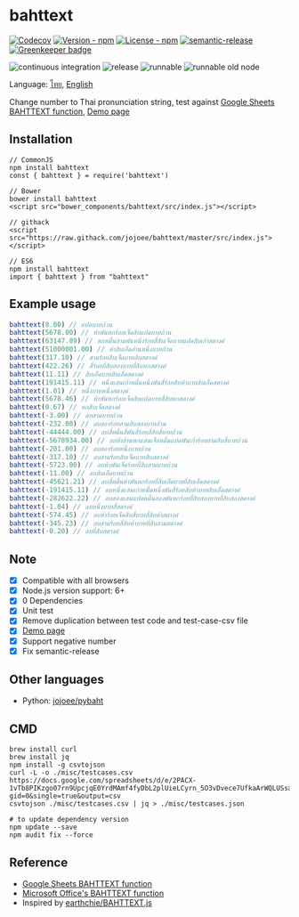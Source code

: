 # bahttext

[![Codecov](https://img.shields.io/codecov/c/github/jojoee/bahttext.svg)](https://codecov.io/github/jojoee/bahttext)
[![Version - npm](https://img.shields.io/npm/v/bahttext.svg)](https://www.npmjs.com/package/bahttext)
[![License - npm](https://img.shields.io/npm/l/bahttext.svg)](http://opensource.org/licenses/MIT)
[![semantic-release](https://img.shields.io/badge/%20%20%F0%9F%93%A6%F0%9F%9A%80-semantic--release-e10079.svg?style=flat-square)](https://github.com/semantic-release/semantic-release) [![Greenkeeper badge](https://badges.greenkeeper.io/jojoee/bahttext.svg)](https://greenkeeper.io/)

![continuous integration](https://github.com/jojoee/bahttext/workflows/continuous%20integration/badge.svg?branch=master)
![release](https://github.com/jojoee/bahttext/workflows/release/badge.svg?branch=master)
![runnable](https://github.com/jojoee/bahttext/workflows/runnable/badge.svg?branch=master)
![runnable old node](https://github.com/jojoee/bahttext/workflows/runnable%20old%20node/badge.svg?branch=master)

Language: [ไทย](https://github.com/jojoee/bahttext/blob/master/README.md), [English](https://github.com/jojoee/bahttext/blob/master/README-en.md)

Change number to Thai pronunciation string, test against [Google Sheets BAHTTEXT function](https://support.google.com/docs/answer/9982303?hl=en), [Demo page](https://jojoee.github.io/bahttext/)

## Installation

```
// CommonJS
npm install bahttext
const { bahttext } = require('bahttext')

// Bower
bower install bahttext
<script src="bower_components/bahttext/src/index.js"></script>

// githack
<script src="https://raw.githack.com/jojoee/bahttext/master/src/index.js"></script>

// ES6
npm install bahttext
import { bahttext } from "bahttext"
```

## Example usage

```javascript
bahttext(8.00) // แปดบาทถ้วน
bahttext(5678.00) // ห้าพันหกร้อยเจ็ดสิบแปดบาทถ้วน
bahttext(63147.89) // หกหมื่นสามพันหนึ่งร้อยสี่สิบเจ็ดบาทแปดสิบเก้าสตางค์
bahttext(51000001.00) // ห้าสิบเอ็ดล้านหนึ่งบาทถ้วน
bahttext(317.10) // สามร้อยสิบเจ็ดบาทสิบสตางค์
bahttext(422.26) // สี่ร้อยยี่สิบสองบาทยี่สิบหกสตางค์
bahttext(11.11) // สิบเอ็ดบาทสิบเอ็ดสตางค์
bahttext(191415.11) // หนึ่งแสนเก้าหมื่นหนึ่งพันสี่ร้อยสิบห้าบาทสิบเอ็ดสตางค์
bahttext(1.01) // หนึ่งบาทหนึ่งสตางค์
bahttext(5678.46) // ห้าพันหกร้อยเจ็ดสิบแปดบาทสี่สิบหกสตางค์
bahttext(0.67) // หกสิบเจ็ดสตางค์
bahttext(-3.00) // ลบสามบาทถ้วน
bahttext(-232.00) // ลบสองร้อยสามสิบสองบาทถ้วน
bahttext(-44444.00) // ลบสี่หมื่นสี่พันสี่ร้อยสี่สิบสี่บาทถ้วน
bahttext(-5678934.00) // ลบห้าล้านหกแสนเจ็ดหมื่นแปดพันเก้าร้อยสามสิบสี่บาทถ้วน
bahttext(-201.00) // ลบสองร้อยหนึ่งบาทถ้วน
bahttext(-317.10) // ลบสามร้อยสิบเจ็ดบาทสิบสตางค์
bahttext(-5723.00) // ลบห้าพันเจ็ดร้อยยี่สิบสามบาทถ้วน
bahttext(-11.00) // ลบสิบเอ็ดบาทถ้วน
bahttext(-45621.21) // ลบสี่หมื่นห้าพันหกร้อยยี่สิบเอ็ดบาทยี่สิบเอ็ดสตางค์
bahttext(-191415.11) // ลบหนึ่งแสนเก้าหมื่นหนึ่งพันสี่ร้อยสิบห้าบาทสิบเอ็ดสตางค์
bahttext(-282622.22) // ลบสองแสนแปดหมื่นสองพันหกร้อยยี่สิบสองบาทยี่สิบสองสตางค์
bahttext(-1.04) // ลบหนึ่งบาทสี่สตางค์
bahttext(-574.45) // ลบห้าร้อยเจ็ดสิบสี่บาทสี่สิบห้าสตางค์
bahttext(-345.23) // ลบสามร้อยสี่สิบห้าบาทยี่สิบสามสตางค์
bahttext(-0.20) // ลบยี่สิบสตางค์
```

## Note
- [x] Compatible with all browsers
- [x] Node.js version support: 6+
- [x] 0 Dependencies
- [x] Unit test
- [x] Remove duplication between test code and test-case-csv file
- [x] [Demo page](https://jojoee.github.io/bahttext/)
- [x] Support negative number
- [x] Fix semantic-release

## Other languages
- Python: [jojoee/pybaht](https://github.com/jojoee/pybaht)

## CMD

```
brew install curl
brew install jq
npm install -g csvtojson
curl -L -o ./misc/testcases.csv https://docs.google.com/spreadsheets/d/e/2PACX-1vTb8PIKzgo07rn9UpcjqE0YrdMAmf4fyDbL2plUieLCyrn_5O3vDvece7UfkaArWQLUSsaw92jVpY_z/pub?gid=0&single=true&output=csv
csvtojson ./misc/testcases.csv | jq > ./misc/testcases.json

# to update dependency version
npm update --save
npm audit fix --force
```

## Reference
- [Google Sheets BAHTTEXT function](https://support.google.com/docs/answer/9982303?hl=en)
- [Microsoft Office's BAHTTEXT function](https://support.office.com/en-us/article/BAHTTEXT-function-5ba4d0b4-abd3-4325-8d22-7a92d59aab9c)
- Inspired by [earthchie/BAHTTEXT.js](https://github.com/earthchie/BAHTTEXT.js)
